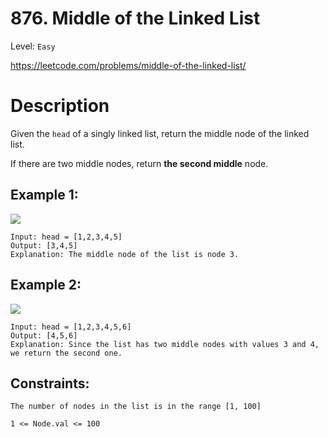 # 876. Middle of the Linked List
Level: `Easy`

https://leetcode.com/problems/middle-of-the-linked-list/

# Description

Given the `head` of a singly linked list, return the middle node of the linked list.

If there are two middle nodes, return <b>the second middle</b> node.

## Example 1:

<img src="https://assets.leetcode.com/uploads/2021/07/23/lc-midlist1.jpg">

    Input: head = [1,2,3,4,5]
    Output: [3,4,5]
    Explanation: The middle node of the list is node 3.


## Example 2:

<img src="https://assets.leetcode.com/uploads/2021/07/23/lc-midlist2.jpg">

    Input: head = [1,2,3,4,5,6]
    Output: [4,5,6]
    Explanation: Since the list has two middle nodes with values 3 and 4, we return the second one.


## Constraints:

`The number of nodes in the list is in the range [1, 100]`

`1 <= Node.val <= 100`